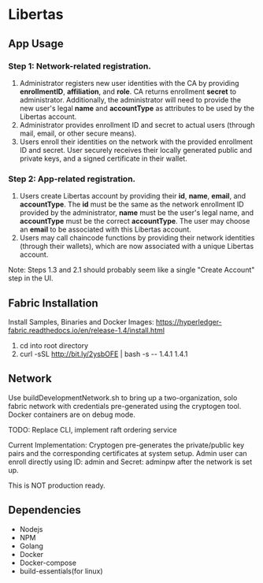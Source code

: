 # Libertas

## App Usage
### Step 1: Network-related registration.
1. Administrator registers new user identities with the CA by providing **enrollmentID**, **affiliation**, and **role**. CA returns enrollment **secret** to administrator. Additionally, the administrator will need to provide the new user's legal **name** and **accountType** as attributes to be used by the Libertas account. 
2. Administrator provides enrollment ID and secret to actual users (through mail, email, or other secure means).
3. Users enroll their identities on the network with the provided enrollment ID and secret. User securely receives their locally generated public and private keys, and a signed certificate in their wallet. 
### Step 2: App-related registration.
1. Users create Libertas account by providing their **id**, **name**, **email**, and **accountType**. The **id** must be the same as the network enrollment ID provided by the administrator, **name** must be the user's legal name, and **accountType** must be the correct **accountType**. The user may choose an **email** to be associated with this Libertas account.
2. Users may call chaincode functions by providing their network identities (through their wallets), which are now associated with a unique Libertas account.

Note: Steps 1.3 and 2.1 should probably seem like a single "Create Account" step in the UI.

## Fabric Installation
Install Samples, Binaries and Docker Images: https://hyperledger-fabric.readthedocs.io/en/release-1.4/install.html
1. cd into root directory
2. curl -sSL http://bit.ly/2ysbOFE | bash -s -- 1.4.1 1.4.1

## Network

Use buildDevelopmentNetwork.sh to bring up a two-organization, solo fabric network with credentials pre-generated 
using the cryptogen tool. Docker containers are on debug mode. 

TODO: Replace CLI, implement raft ordering service

Current Implementation:
Cryptogen pre-generates the private/public key pairs and the corresponding certificates at system setup. Admin user
can enroll directly using ID: admin and Secret: adminpw after the network is set up.

This is NOT production ready.

## Dependencies
* Nodejs
* NPM
* Golang
* Docker
* Docker-compose
* build-essentials(for linux)
